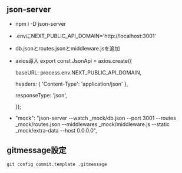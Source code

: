 ## json-server

* npm i -D json-server

* .envにNEXT_PUBLIC_API_DOMAIN='http://localhost:3001'

* db.jsonとroutes.jsonとmiddleware.jsを追加

* axios導入
  export const JsonApi = axios.create({

    baseURL: process.env.NEXT_PUBLIC_API_DOMAIN,

    headers: { 'Content-Type': 'application/json' },

    responseType: 'json',

  });

* "mock": "json-server --watch _mock/db.json --port 3001 --routes _mock/routes.json --middlewares _mock/middleware.js --static _mock/extra-data --host 0.0.0.0",

## gitmessage設定
`git config commit.template .gitmessage`